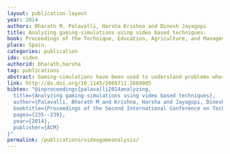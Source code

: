 ```yaml
---
layout: publication-layout
year: 2014
authors: Bharath M. Palavalli, Harsha Krishna and Dinesh Jayagopi
title: Analyzing gaming-simulations using video based techniques.
book: Proceedings of the Technique, Education, Agriculture, and Management Conference 2014, ACM.  
place: Spain.
categories: publication
ide: video
authorid: bharath,harsha
tag: publications
abstract: Gaming-simulations have been used to understand problems where stakeholders who are often at a conflict with each other and they have multiple objectives. The validity of achieving the intended objectives through the use of a game is measured by analyzing the results from the game and player behavior. Standard methods such as observation and the use of the game elements fail to capture critical information and are cumbersome for large groups of players and across multiple game sessions. We propose the use of automated group behavior analysis using multi-modal input to understand player behavior. We propose that by creating a framework to parameterize the metrics for different types of games, it is possible to use such automated techniques to improve analysis and design of serious games.
link: http://dx.doi.org/10.1145/2669711.2669905
bibtex: "@inproceedings{palavalli2014analyzing,
  title={Analyzing gaming-simulations using video based techniques},
  author={Palavalli, Bharath M and Krishna, Harsha and Jayagopi, Dinesh},
  booktitle={Proceedings of the Second International Conference on Technological Ecosystems for Enhancing Multiculturality},
  pages={235--239},
  year={2014},
  publisher={ACM}
}"
permalink: /publications/videogameanalysis/
---
```


